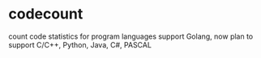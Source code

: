 # codecount
count code statistics for program languages
support Golang, now
plan to support C/C++, Python, Java, C#, PASCAL

